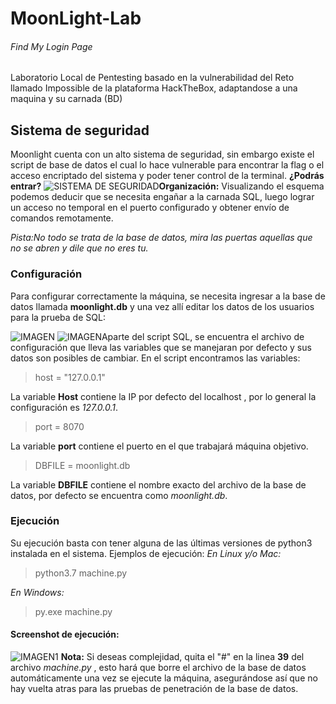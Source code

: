 
# MoonLight-Lab
<h6>Find My Login Page</h6>
Laboratorio Local de Pentesting basado en la vulnerabilidad del Reto llamado Impossible de la plataforma HackTheBox, adaptandose a una maquina y su carnada (BD)


## Sistema de seguridad
Moonlight cuenta con un alto sistema de seguridad, sin embargo existe el script de base de datos el cual lo hace vulnerable para encontrar la flag o el acceso encriptado del sistema y poder tener control de la terminal. **¿Podrás entrar?**
![SISTEMA DE SEGURIDAD](https://i.imgur.com/AA4nhDH.png)**Organización:** Visualizando el esquema podemos deducir que se necesita engañar a la carnada SQL, luego lograr un acceso no temporal en el puerto configurado y obtener envío de comandos remotamente.

*Pista:No todo se trata de la base de datos, mira las puertas aquellas que no se abren y dile que no eres tu.*

### Configuración
Para configurar correctamente la máquina, se necesita ingresar a la base de datos llamada **moonlight.db** y una vez allí editar los datos de los usuarios para la prueba de SQL: 

![IMAGEN](https://i.imgur.com/5FOgL5E.png)
![IMAGEN](https://i.imgur.com/B8M09nl.png)Aparte del script SQL, se encuentra el archivo de configuración que lleva las variables que se manejaran por defecto y sus datos son posibles de cambiar.
En el script encontramos las variables:
>host = "127.0.0.1"

La variable **Host** contiene la IP por defecto del localhost , por lo general la configuración es *127.0.0.1*.
>port = 8070

La variable **port** contiene el puerto en el que trabajará máquina objetivo.
>DBFILE = moonlight.db

La variable **DBFILE** contiene el nombre exacto del archivo de la base de datos, por defecto se encuentra como *moonlight.db*.
### Ejecución
Su ejecución basta con tener alguna de las últimas versiones de python3 instalada en el sistema.
Ejemplos de ejecución:
*En Linux y/o Mac:*
> python3.7 machine.py

*En Windows:*
>py.exe machine.py

#### Screenshot de ejecución:
![IMAGEN1](https://i.imgur.com/V2xM2kf.png) 
**Nota:** Si deseas complejidad, quita el "#" en la linea **39** del archivo *machine.py* , esto hará que borre el archivo de la base de datos automáticamente una vez se ejecute la máquina, asegurándose así que no hay vuelta atras para las pruebas de penetración de la base de datos.
